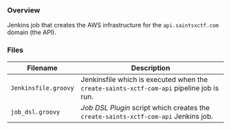 ### Overview

Jenkins job that creates the AWS infrastructure for the `api.saintsxctf.com` domain (the API).

### Files

| Filename                  | Description                                                                                |
|---------------------------|--------------------------------------------------------------------------------------------|
| `Jenkinsfile.groovy`      | Jenkinsfile which is executed when the `create-saints-xctf-com-api` pipeline job is run.   |
| `job_dsl.groovy`          | *Job DSL Plugin* script which creates the `create-saints-xctf-com-api` Jenkins job.        |